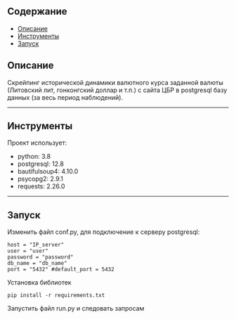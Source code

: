 ## Содержание
* [Описание](#Описание)
* [Инструменты](#technologies)
* [Запуск](#setup)

## Описание
Скрейпинг исторической динамики валютного курса заданной валюты (Литовский лит, гонконгский доллар и т.п.) с сайта ЦБР в postgresql базу данных (за весь период наблюдений).

---

## Инструменты
Проект использует:
* python: 3.8
* postgresql: 12.8
* bautifulsoup4: 4.10.0
* psycopg2: 2.9.1
* requests: 2.26.0

---

## Запуск
<p>Изменить файл conf.py, для подключение к серверу postgresql:</p>
<pre><code>host = "IP_server"
user = "user"
password = "password"
db_name = "db_name"
port = "5432" #default_port = 5432</code></pre>

<p>Установка библиотек</p>
<pre><code>pip install -r requirements.txt</code></pre>

<p>Запустить файл run.py и следовать запросам</p>
